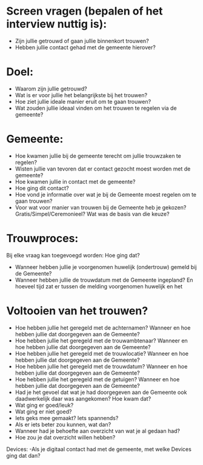 
# Screen vragen (bepalen of het interview nuttig is):
* Zijn jullie getrouwd of gaan jullie binnenkort trouwen?
* Hebben jullie contact gehad met de gemeente hierover?

# Doel:
* Waarom zijn jullie getrouwd?
* Wat is er voor jullie het belangrijkste bij het trouwen?
* Hoe ziet jullie ideale manier eruit om te gaan trouwen?
* Wat zouden jullie ideaal vinden om het trouwen te regelen via de gemeente?

# Gemeente:
* Hoe kwamen jullie bij de gemeente terecht om jullie trouwzaken te regelen?
* Wisten jullie van tevoren dat er contact gezocht moest worden met de gemeente?
* Hoe kwamen jullie in contact met de gemeente?
* Hoe ging dit contact? 
* Hoe vond je informatie over wat je bij de Gemeente moest regelen om te gaan trouwen?
* Voor wat voor manier van trouwen bij de Gemeente heb je gekozen? Gratis/Simpel/Ceremonieel? Wat was de basis van die keuze?

# Trouwproces:
Bij elke vraag kan toegevoegd worden: Hoe ging dat?
* Wanneer hebben jullie je voorgenomen huwelijk (ondertrouw) gemeld bij de Gemeente? 
* Wanneer hebben jullie de trouwdatum met de Gemeente ingepland? En hoeveel tijd zat er tussen de melding voorgenomen huwelijk en het 

# Voltooien van het trouwen?
* Hoe hebben jullie het geregeld met de achternamen?  Wanneer en hoe hebben jullie dat doorgegeven aan de Gemeente?
* Hoe hebben jullie het geregeld met de trouwambtenaar? Wanneer en hoe hebben jullie dat doorgegeven aan de Gemeente?
* Hoe hebben jullie het geregeld met de trouwlocatie? Wanneer en hoe hebben jullie dat doorgegeven aan de Gemeente?
* Hoe hebben jullie het geregeld met de trouwdatum? Wanneer en hoe hebben jullie dat doorgegeven aan de Gemeente?
* Hoe hebben jullie het geregeld met de getuigen? Wanneer en hoe hebben jullie dat doorgegeven aan de Gemeente?
* Had je het gevoel dat wat je had doorgegeven aan de Gemeente ook daadwerkelijk daar was aangekomen? Hoe kwam dat?
* Wat ging er goed/leuk?
* Wat ging er niet goed? 
* Iets geks mee gemaakt? Iets spannends?
* Als er iets beter zou kunnen, wat dan? 
* Wanneer had je behoefte aan overzicht van wat je al gedaan had?
* Hoe zou je dat overzicht willen hebben?

Devices:
-Als je digitaal contact had met de gemeente, met welke Devices ging dat dan?
